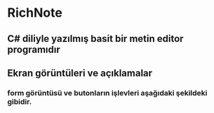 # RichNote
## C# diliyle yazılmış basit bir metin editor programıdır

## Ekran görüntüleri ve açıklamalar

### form görüntüsü ve butonların işlevleri aşağıdaki şekildeki gibidir.

